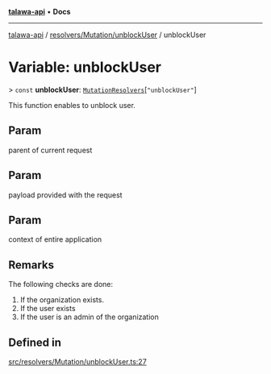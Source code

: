 [**talawa-api**](../../../../README.md) • **Docs**

***

[talawa-api](../../../../modules.md) / [resolvers/Mutation/unblockUser](../README.md) / unblockUser

# Variable: unblockUser

\> `const` **unblockUser**: [`MutationResolvers`](../../../../types/generatedGraphQLTypes/type-aliases/MutationResolvers.md)\[`"unblockUser"`\]

This function enables to unblock user.

## Param

parent of current request

## Param

payload provided with the request

## Param

context of entire application

## Remarks

The following checks are done:
1. If the organization exists.
2. If the user exists
3. If the user is an admin of the organization

## Defined in

[src/resolvers/Mutation/unblockUser.ts:27](https://github.com/PalisadoesFoundation/talawa-api/blob/67d017fd9312183a6b2bae1b160bc814f56ab5c2/src/resolvers/Mutation/unblockUser.ts#L27)

